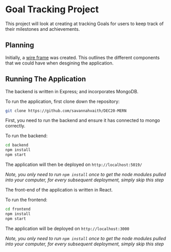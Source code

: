 # Goal Tracking Project

This project will look at creating at tracking Goals for users to keep track of their milestones and achievements.

## Planning

Initially, a [wire frame](https://wireframe.cc/puD3sj) was created.
This outlines the different components that we could have when desgining the application.

## Running The Application

The backend is written in Express; and incorporates MongoDB.

To run the application, first clone down the repository:

```bash
git clone https://github.com/savannahvaith/DEC20-MERN
```

First, you need to run the backend and ensure it has connected to mongo correctly.

To run the backend:

```bash
cd backend
npm install
npm start
```

The application will then be deployed on `http://localhost:5019/`

*Note, you only need to run `npm install` once to get the node modules pulled into your computer, for every subsequent deployment, simply skip this step*

The front-end of the application is written in React.

To run the frontend:

```bash
cd frontend
npm install
npm start
```

The application will be deployed on `http://localhost:3000`

*Note, you only need to run `npm install` once to get the node modules pulled into your computer, for every subsequent deployment, simply skip this step*
